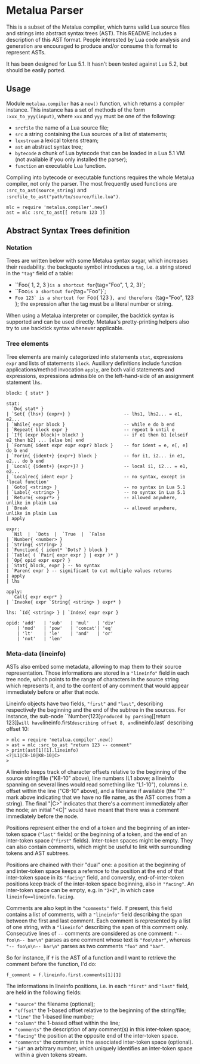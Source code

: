 Metalua Parser
==============

This is a subset of the Metalua compiler, which turns valid Lua
source files and strings into abstract syntax trees (AST). This README
includes a description of this AST format. People interested by Lua
code analysis and generation are encouraged to produce and/or consume
this format to represent ASTs.

It has been designed for Lua 5.1. It hasn't been tested against
Lua 5.2, but should be easily ported.

## Usage

Module `metalua.compiler` has a `new()` function, which returns a
compiler instance. This instance has a set of methods of the form
`:xxx_to_yyy(input)`, where `xxx` and `yyy` must be one of the
following:

* `srcfile` the name of a Lua source file;
* `src` a string containing the Lua sources of a list of statements;
* `lexstream` a lexical tokens stream;
* `ast` an abstract syntax tree;
* `bytecode` a chunk of Lua bytecode that can be loaded in a Lua 5.1
  VM (not available if you only installed the parser);
* `function` an executable Lua function.

Compiling into bytecode or executable functions requires the whole
Metalua compiler, not only the parser. The most frequently used
functions are `:src_to_ast(source_string)` and
`:srcfile_to_ast("path/to/source/file.lua")`.

    mlc = require 'metalua.compiler'.new()
    ast = mlc :src_to_ast[[ return 123 ]]

## Abstract Syntax Trees definition

### Notation

Trees are written below with some Metalua syntax sugar, which
increases their readability. the backquote symbol introduces a `tag`,
i.e. a string stored in the `"tag"` field of a table:

* ``Foo{ 1, 2, 3 }` is a shortcut for `{tag="Foo", 1, 2, 3}`;
* ``Foo` is a shortcut for `{tag="Foo"}`;
* ``Foo 123` is a shortcut for ``Foo{ 123 }`, and therefore `{tag="Foo", 123 };
  the expression after the tag must be a literal number or string.

When using a Metalua interpreter or compiler, the backtick syntax is
supported and can be used directly. Metalua's pretty-printing helpers
also try to use backtick syntax whenever applicable.

### Tree elements

Tree elements are mainly categorized into statements `stat`,
expressions `expr` and lists of statements `block`. Auxiliary
definitions include function applications/method invocation `apply`,
are both valid statements and expressions, expressions admissible on
the left-hand-side of an assignment statement `lhs`.

    block: { stat* }

    stat:
      `Do{ stat* }
    | `Set{ {lhs+} {expr+} }                    -- lhs1, lhs2... = e1, e2...
    | `While{ expr block }                      -- while e do b end
    | `Repeat{ block expr }                     -- repeat b until e
    | `If{ (expr block)+ block? }               -- if e1 then b1 [elseif e2 then b2] ... [else bn] end
    | `Fornum{ ident expr expr expr? block }    -- for ident = e, e[, e] do b end
    | `Forin{ {ident+} {expr+} block }          -- for i1, i2... in e1, e2... do b end
    | `Local{ {ident+} {expr+}? }               -- local i1, i2... = e1, e2...
    | `Localrec{ ident expr }                   -- no syntax, except in 'local function'
    | `Goto{ <string> }                         -- no syntax in Lua 5.1
    | `Label{ <string> }                        -- no syntax in Lua 5.1
    | `Return{ <expr*> }                        -- allowed anywhere, unlike in plain Lua
    | `Break                                    -- allowed anywhere, unlike in plain Lua
    | apply

    expr:
      `Nil  |  `Dots  |  `True  |  `False
    | `Number{ <number> }
    | `String{ <string> }
    | `Function{ { ident* `Dots? } block }
    | `Table{ ( `Pair{ expr expr } | expr )* }
    | `Op{ opid expr expr? }
    | `Stat{ block, expr } -- No syntax
    | `Paren{ expr } -- significant to cut multiple values returns
    | apply
    | lhs

    apply:
      `Call{ expr expr* }
    | `Invoke{ expr `String{ <string> } expr* }

    lhs: `Id{ <string> } | `Index{ expr expr }

    opid: 'add'   | 'sub'   | 'mul'   | 'div'
        | 'mod'   | 'pow'   | 'concat'| 'eq'
        | 'lt'    | 'le'    | 'and'   | 'or'
        | 'not'   | 'len'

### Meta-data (lineinfo)


ASTs also embed some metadata, allowing to map them to their source
representation. Those informations are stored in a `"lineinfo"` field
in each tree node, which points to the range of characters in the
source string which represents it, and to the content of any comment
that would appear immediately before or after that node.

Lineinfo objects have two fields, `"first"` and `"last"`, describing
respectively the beginning and the end of the subtree in the
sources. For instance, the sub-node ``Number{123}` produced by parsing
`[[return 123]]` will have `lineinfo.first` describing offset 8, and
`lineinfo.last` describing offset 10:


    > mlc = require 'metalua.compiler'.new()
    > ast = mlc :src_to_ast "return 123 -- comment"
    > print(ast[1][1].lineinfo)
    <?|L1|C8-10|K8-10|C>
    >

A lineinfo keeps track of character offsets relative to the beginning
of the source string/file ("K8-10" above), line numbers (L1 above; a
lineinfo spanning on several lines would read something like "L1-10"),
columns i.e. offset within the line ("C8-10" above), and a filename if
available (the "?" mark above indicating that we have no file name, as
the AST comes from a string). The final "|C>" indicates that there's a
comment immediately after the node; an initial "<C|" would have meant
that there was a comment immediately before the node.

Positions represent either the end of a token and the beginning of an
inter-token space (`"last"` fields) or the beginning of a token, and
the end of an inter-token space (`"first"` fields). Inter-token spaces
might be empty. They can also contain comments, which might be useful
to link with surrounding tokens and AST subtrees.

Positions are chained with their "dual" one: a position at the
beginning of and inter-token space keeps a refernce to the position at
the end of that inter-token space in its `"facing"` field, and
conversly, end-of-inter-token positions keep track of the inter-token
space beginning, also in `"facing"`. An inter-token space can be
empty, e.g. in `"2+2"`, in which case `lineinfo==lineinfo.facing`.

Comments are also kept in the `"comments"` field. If present, this
field contains a list of comments, with a `"lineinfo"` field
describing the span between the first and last comment. Each comment
is represented by a list of one string, with a `"lineinfo"` describing
the span of this comment only. Consecutive lines of `--` comments are
considered as one comment: `"-- foo\n-- bar\n"` parses as one comment
whose text is `"foo\nbar"`, whereas `"-- foo\n\n-- bar\n"` parses as
two comments `"foo"` and `"bar"`.

So for instance, if `f` is the AST of a function and I want to
retrieve the comment before the function, I'd do:

    f_comment = f.lineinfo.first.comments[1][1]

The informations in lineinfo positions, i.e. in each `"first"` and
`"last"` field, are held in the following fields:

* `"source"` the filename (optional);
* `"offset"` the 1-based offset relative to the beginning of the string/file;
* `"line"` the 1-based line number;
* `"column"` the 1-based offset within the line;
* `"comments"` the description of any comment(s) in this inter-token space;
* `"facing"` the position at the opposite end of the inter-token space.
* `"comments"` the comments in the associated inter-token space (optional).
* `"id"` an arbitrary number, which uniquely identifies an inter-token
  space within a given tokens stream.

